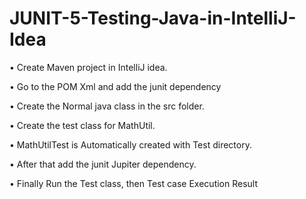# JUNIT-5-Testing-Java-in-IntelliJ-Idea

 • Create Maven project in IntelliJ idea.
 
 • Go to the POM Xml and add the junit dependency
 
 • Create the Normal java class in the src folder.
 
 • Create the test class for MathUtil.
 
 • MathUtilTest is Automatically created with Test directory.
 
 • After that add the junit Jupiter dependency.
 
 • Finally Run the Test class, then Test case Execution Result
